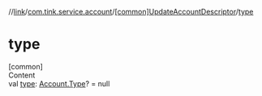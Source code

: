 //[link](../../index.md)/[com.tink.service.account](../index.md)/[[common]UpdateAccountDescriptor](index.md)/[type](type.md)



# type  
[common]  
Content  
val [type](type.md): [Account.Type](../../com.tink.model.account/[common]-account/-type/index.md)? = null  



